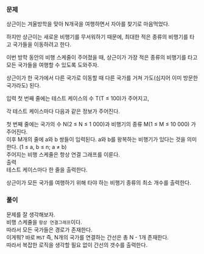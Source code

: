 ### 문제

상근이는 겨울방학을 맞아 N개국을 여행하면서 자아를 찾기로 마음먹었다.   

하지만 상근이는 새로운 비행기를 무서워하기 때문에, 최대한 적은 종류의 비행기를 타고 국가들을 이동하려고 한다.  

이번 방학 동안의 비행 스케줄이 주어졌을 때, 상근이가 가장 적은 종류의 비행기를 타고 모든 국가들을 여행할 수 있도록 도와주자.   

상근이가 한 국가에서 다른 국가로 이동할 때 다른 국가를 거쳐 가도(심지어 이미 방문한 국가라도) 된다.  

입력
첫 번째 줄에는 테스트 케이스의 수 T(T ≤ 100)가 주어지고,   

각 테스트 케이스마다 다음과 같은 정보가 주어진다.   

첫 번째 줄에는 국가의 수 N(2 ≤ N ≤ 1 000)과 비행기의 종류 M(1 ≤ M ≤ 10 000) 가 주어진다.   
이후 M개의 줄에 a와 b 쌍들이 입력된다. a와 b를 왕복하는 비행기가 있다는 것을 의미한다. (1 ≤ a, b ≤ n; a ≠ b)    
주어지는 비행 스케줄은 항상 연결 그래프를 이룬다.   
출력   
테스트 케이스마다 한 줄을 출력한다.   

상근이가 모든 국가를 여행하기 위해 타야 하는 비행기 종류의 최소 개수를 출력한다.   


### 풀이
문제를 잘 생각해보자.   
비행 스케쥴을 `항상 연결그래프`이다.   
따라서 모든 국가들은 경로가 존재한다.   
이게뭐? 바로 `MST`
즉, N개의 국가를 연결하는 간선은 총 N - 1개 존재한다.  
따라서 복잡한 로직을 생각할 필요 없이 간선의 갯수를 출력한다.
